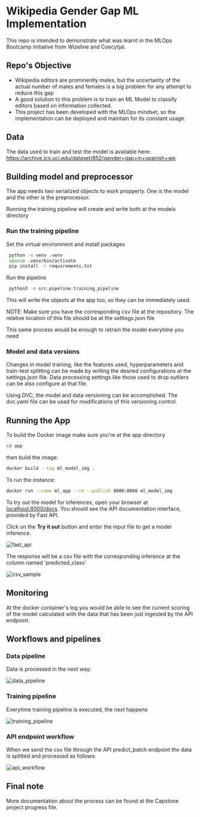 # Wikipedia Gender Gap ML Implementation
This repo is intended to demonstrate what was learnt in the MLOps Bootcamp initiative from Wizeline and Coecytjal.

## Repo's Objective
 - Wikipedia editors are prominently males, but the uncertainty of the actual number of males and females is a big problem for any attempt to reduce this gap
 - A good solution to this problem is to train an ML Model to classify editors based on information collected.
 - This project has been developed with the MLOps mindset, so the implementation can be deployed and maintain for its constant usage.

## Data
The data used to train and test the model is available here: https://archive.ics.uci.edu/dataset/852/gender+gap+in+spanish+wp

## Building model and preprocessor

The app needs two serialized objects to work propperly. One is the model and the other is the preprocessor.

Running the training pipeline will create and write both at the models directory

### Run the training pipeline

Set the virtual environment and install packages

```bash
 python -m venv .venv
 source .venv/bin/activate
 pip install -r requirements.txt
``` 

Run the pipeline
```bash
 python3 -m src.pipeline.training_pipeline
``` 

This will write the objects at the app too, so they can be immediately used.

NOTE: Make sure you have the corresponding csv file at the repository. The relative location of this file should be at the settings.json file 

This same process would be enough to retrain the model everytime you need

### Model and data versions
Changes in model training, like the features used, hyperparameters and train-test splitting can be made by writing the desired configurations at the settings.json file.
Data processing settings like those used to drop outliers can be also configure at that file.

Using DVC, the model and data versioning can be accomplished. The dvc.yaml file can be used for modifications of this versioning control.

## Running the App

To build the Docker image make sure you're at the app directory
```bash
cd app
``` 
then build the image:
```bash
docker build --tag ml_model_img .
``` 
To run the instance:
```bash
docker run --name ml_app --rm --publish 8000:8000 ml_model_img
```


To try out the model for inferences, open your browser at [localhost:8000/docs](localhost:8000/docs). You should see the API documentation interface, provided by Fast API.

Click on the **Try it out** button and enter the input file to get a model inference.

![fast_api](img/fast_api.png)

The response will be a csv file with the corresponding inference at the column named 'predicted_class'

![csv_sample](img/csv_sample.png)

## Monitoring

At the docker container's log you would be able to see the current scoring of the model calculated with the data that has been just ingested by the API endpoint.

## Workflows and pipelines

### Data pipeline
Data is processed in the next way:

![data_pipeline](img/data_pipeline.png)

### Training pipeline

Everytime training pipeline is executed, the next happens

![training_pipeline](img/training_pipeline.png)

### API endpoint workflow

When we send the csv file through the API predict_batch endpoint the data is splitted and processed as follows:

![api_workflow](img/API_workflow.png)

## Final note

More documentation about the process can be found at the Capstone project progress file.